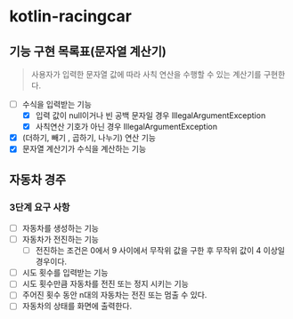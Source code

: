 # kotlin-racingcar

## 기능 구현 목록표(문자열 계산기)
> 사용자가 입력한 문자열 값에 따라 사칙 연산을 수행할 수 있는 계산기를 구현한다. 

- [ ] 수식을 입력받는 기능 
  - [x] 입력 값이 null이거나 빈 공백 문자일 경우 IllegalArgumentException
  - [x] 사칙연산 기호가 아닌 경우 IllegalArgumentException
- [x] (더하기, 빼기 , 곱하기, 나누기) 연산 기능
- [x] 문자열 계산기가 수식을 계산하는 기능

## 자동차 경주
### 3단계 요구 사항
- [ ] 자동차를 생성하는 기능
- [ ] 자동차가 전진하는 기능
  - [ ] 전진하는 조건은 0에서 9 사이에서 무작위 값을 구한 후 무작위 값이 4 이상일 경우이다.
- [ ] 시도 횟수를 입력받는 기능 
- [ ] 시도 횟수만큼 자동차를 전진 또는 정지 시키는 기능
- [ ] 주어진 횟수 동안 n대의 자동차는 전진 또는 멈출 수 있다.
- [ ] 자동차의 상태를 화면에 출력한다.
